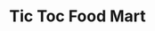 ---
title: "Tic Toc Food Mart"
url: /new-castle/tic-toc-food-mart-highland-avenue/
shop: Lebensmittel
---